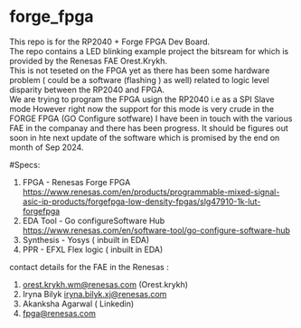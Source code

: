 # forge_fpga
This repo is for the RP2040 + Forge FPGA Dev Board.  
The repo contains a LED blinking example project the bitsream for which is provided by the Renesas FAE Orest.Krykh.  
This is not teseted on the FPGA yet as there has been some hardware problem ( could be a software (flashing ) as well)  related to logic level disparity between the RP2040 and FPGA.  
We are trying to program the FPGA usign the RP2040 i.e as a SPI Slave mode However right now the support for this mode is very crude in the FORGE FPGA (GO Configure sotfware) I have been in touch with the various FAE in the companay and there has been progress. It should be figures out soon in hte next update of the software which is promised by the end on month of Sep 2024.

#Specs: 
1. FPGA - Renesas Forge FPGA https://www.renesas.com/en/products/programmable-mixed-signal-asic-ip-products/forgefpga-low-density-fpgas/slg47910-1k-lut-forgefpga
2. EDA Tool - Go configureSoftware Hub https://www.renesas.com/en/software-tool/go-configure-software-hub
3. Synthesis - Yosys ( inbuilt in EDA)
4. PPR - EFXL Flex logic ( inbuilt in EDA) 










contact details for the FAE in the Renesas : 
1. orest.krykh.wm@renesas.com  (Orest.krykh)
2. Iryna Bilyk iryna.bilyk.xj@renesas.com
3. Akanksha Agarwal ( Linkedin)
4. fpga@renesas.com
